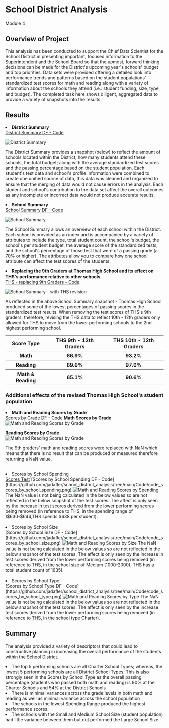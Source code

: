 # School District Analysis
Module 4

## Overview of Project

This analysis has been conducted to support the Chief Data Scientist for the School District in presenting important, focused information to the Superintendent and the School Board so that the upmost, forward thinking decisions can be made for the District's upcoming year's schools' budget and top priorities. Data sets were provided offering a detailed look into performance trends and patterns based on the student populations' standardized test scores for math and reading along with a variety of information about the schools they attend (i.e.: student funding, size, type, and budget). The completed task here shows diligent, aggregated data to provide a variety of snapshots into the results.

## Results

<B><li> District Summary </li></B>
[District Summary DF - Code](https://github.com/jadafler/school_district_analysis/tree/main/Code/code_district_summary.png)

<img src="Resources/district_summary.png" alt="District Summary">

The District Summary provides a snapshot (below) to reflect the amount of schools located within the District, how many students attend these schools, the total budget; along with the average standardized test scores and the passing percentage based on the student population. Each student's test data and school's profile information were combined to create one unified source of data, this data was cleaned and organized to ensure that the merging of data would not cause errors in the analysis. Each student and school's contribution to the data set affect the overall outcomes as any incomplete or incorrect data would not produce accurate results. 

<B><li>School Summary</li></B>
[School Summary DF - Code](https://github.com/jadafler/school_district_analysis/tree/main/Code/code_school_summary.png)

<img src="Resources/school_summary.png" alt="School Summary">

The School Summary allows an overview of each school within the District. Each school is provided as an index and is accompanied by a variety of attributes to include the type, total student count, the school's budget, the school's per student budget, the average score of the standardized tests, and the school's percentage of those test that were of a passing grade (a 70% or higher). The attributes allow you to compare how one school attribute can affect the test scores of the students. 

<B><li>Replacing the 9th Graders at Thomas High School and its effect on THS's performance relative to other schools</li></B>
[THS - replacing 9th Graders - Code](https://github.com/jadafler/school_district_analysis/tree/main/Code/code_replace_school_summary.png)

<img src="Resources/THS_revised_school_summary.png" alt="School Summary - with THS revision">

As reflected in the above School Summary snapshot - Thomas High School produced some of the lowest percentages of passing scores in the standardized test results. When removing the test scores of THS's 9th graders; therefore, revising the THS data to reflect 10th - 12th graders only allowed for THS to move from the lower performing schools to the 2nd highest performing school. 

<table>
<tr>
<th><B>Score Type</B></th>
<th><B>THS 9th - 12th Graders</B></th>
<th><B>THS 10th - 12th Graders</B></th>
</tr>
<tr>
<th><B>Math</B></th>
<th>66.9%</th>
<th>93.2%</th>
</tr>
<tr>
<th><B>Reading</B></th>
<th>69.6%</th>
<th>97.0%</th>
</tr>
<tr>
<th><B>Math & Reading</B></th>
<th>65.1%</th>
<th>90.6%</th>
</tr>
</table>

### Additional effects of the revised Thomas High School's student population

<B><li>Math and Reading Scores by Grade</li></B>
[Scores by Grade DF - Code](https://github.com/jadafler/school_district_analysis/tree/main/Code/code_scores_by_grade.png)
<B>Math Scores by Grade</B>
<br>
<img src="Resources/math_scores_by_grade.png" alt="Math and Reading Scores by Grade">

<B>Reading Scores by Grade</B>
<br>
<img src="Resources/reading_scores_by_grade.png" alt="Math and Reading Scores by Grade">

The 9th graders' math and reading scores were replaced with NaN which means that there is no result that can be produced or measured therefore returning a NaN value. 
<br>
<br>
<li>Scores by School Spending</li>
<a href="https://github.com/jadafler/school_district_analysis/tree/main/Code/code_scores_by_school_spending.png">Scores Test</a>
[Scores by School Spending DF - Code](https://github.com/jadafler/school_district_analysis/tree/main/Code/code_scores_by_school_spending.png)
<img src="Resources/scores_by_spending.png" alt="Math and Reading Scores by Spending">
The NaN value is not being calculated in the below values so are not reflected in the below snapshot of the test scores. The affect is only seen by the increase in test scores derived from the lower performing scores being removed (in reference to THS, in the spending range of )$630-$644,THS spends $638 per student). 
<br>
<br>
<li>Scores by School Size</li>
[Scores by School Size DF - Code](https://github.com/jadafler/school_district_analysis/tree/main/Code/code_scores_by_school_size.png)
<img src="Resources/scores_by_size.png" alt="Math and Reading Scores by Size">
The NaN value is not being calculated in the below values so are not reflected in the below snapshot of the test scores. The affect is only seen by the increase in test scores derived from the lower performing scores being removed (in reference to THS, in the school size of Medium (1000-2000), THS has a total student count of 1635). 
<br>
<br>
<li>Scores by School Type</li>
[Scores by School Type DF - Code](https://github.com/jadafler/school_district_analysis/tree/main/Code/code_scores_by_school_type.png)
<img src="Resources/scores_by_type.png" alt="Math and Reading Scores by Type">
The NaN value is not being calculated in the below values so are not reflected in the below snapshot of the test scores. The affect is only seen by the increase test scores derived from the lower performing scores being removed (in reference to THS, in the school type Charter). 

## Summary
The analysis provided a variety of descriptors that could lead to constructive planning in increasing the overall performance of the students within the School District.
<li>The top 5 performing schools are all Charter School Types; whereas, the lowest 5 performing schools are all District School Types. This is also strongly seen in the Scores by School Type as the overall passing percentage (students who passed both math and reading) is 90% at the Charter Schools and 54% at the District Schools </li>
<li>There is minimal variances across the grade levels in both math and reading as well as minimal variance across the school population</li>
<li>The schools in the lowest Spending Range produced the highest performance scores.</li>
<li>The schools with the Small and Medium School Size (student population) had little variance between them but out performed the Large School Size</li>





